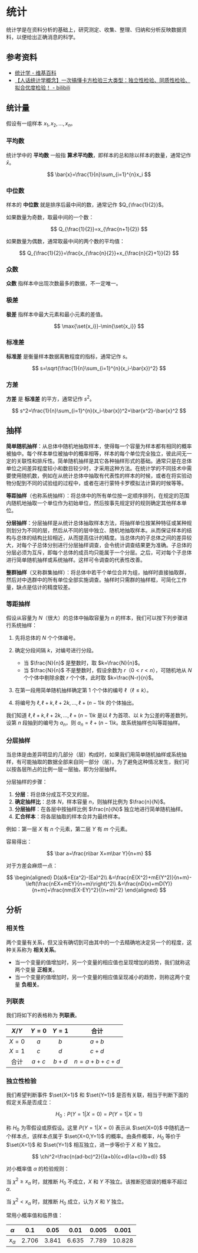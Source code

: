 # 统计

统计学是在资料分析的基础上，研究测定、收集、整理、归纳和分析反映数据资料，以便给出正确消息的科学。

## 参考资料

- [统计学 - 维基百科](https://zh.wikipedia.org/wiki/统计学)
- [【人话统计学概念】一次搞懂卡方检验三大类型：独立性检验、同质性检验、拟合优度检验！ - bilibili](https://www.bilibili.com/video/BV15tHQzrECH)

## 统计量

假设有一组样本 $x_1,x_2,\dots,x_n$。

### 平均数

统计学中的 **平均数** 一般指 **算术平均数**，即样本的总和除以样本的数量，通常记作 $\bar{x}$。

$$
\bar{x}=\frac{1}{n}\sum_{i=1}^{n}x_i
$$

### 中位数

样本的 **中位数** 就是排序后最中间的数，通常记作 $Q_{\frac{1}{2}}$。

如果数量为奇数，取最中间的一个数：

$$
Q_{\frac{1}{2}}=x_{\frac{n+1}{2}}
$$

如果数量为偶数，通常取最中间的两个数的平均值：

$$
Q_{\frac{1}{2}}=\frac{x_{\frac{n}{2}}+x_{\frac{n}{2}+1}}{2}
$$

### 众数

**众数** 指样本中出现次数最多的数据，不一定唯一。

### 极差

**极差** 指样本中最大元素和最小元素的差值。

$$
\max{\set{x_i}}-\min{\set{x_i}}
$$

### 标准差

**标准差** 是衡量样本数据离散程度的指标，通常记作 $s$。

$$
s=\sqrt{\frac{1}{n}\sum_{i=1}^{n}(x_i-\bar{x})^2}
$$

### 方差

**方差** 是 **标准差** 的平方，通常记作 $s^2$。

$$
s^2=\frac{1}{n}\sum_{i=1}^{n}(x_i-\bar{x})^2=\bar{x^2}-\bar{x}^2
$$

## 抽样

**简单随机抽样**：从总体中随机地抽取样本，使得每一个容量为样本都有相同的概率被抽中。每个样本单位被抽中的概率相等，样本的每个单位完全独立，彼此间无一定的关联性和排斥性。简单随机抽样是其它各种抽样形式的基础。通常只是在总体单位之间差异程度较小和数目较少时，才采用这种方法。在统计学的不同技术中需要使用随机数，例如在从统计总体中抽取有代表性的样本的时候，或者在将实验动物分配到不同的试验组的过程中，或者在进行蒙特卡罗模拟法计算的时候等等。

**等距抽样**（也称系统抽样）：将总体中的所有单位按一定顺序排列，在规定的范围内随机地抽取一个单位作为初始单位，然后按事先规定好的规则确定其他样本单位。

**分层抽样**：分层抽样是从统计总体抽取样本方法，将抽样单位按某种特征或某种规则划分为不同的层，然后从不同的层中独立、随机地抽取样本。从而保证样本的结构与总体的结构比较相近，从而提高估计的精度。当总体内的子总体之间的差异较大，对每个子总体分别进行分层抽样调查，会令统计调查结果更为准确。子总体的分层必须为互斥，即每个总体的成员均只能属于一个分层。之后，可对每个子总体进行简单随机抽样或系统抽样。这样可令调查的代表性改善。

**整群抽样**（又称群集抽样）：将总体中若干个单位合并为组，抽样时直接抽取群，然后对中选群中的所有单位全部实施调查。抽样时只需群的抽样框，可简化工作量，缺点是估计的精度较差。

### 等距抽样

假设从容量为 $N$（很大）的总体中抽取容量为 $n$ 的样本，我们可以按下列步骤进行系统抽样：

1. 先将总体的 $N$ 个个体编号。

2. 确定分段间隔 $k$，对编号进行分段。
   - 当 $\frac{N}{n}$ 是整数时，取 $k=\frac{N}{n}$。
   - 当 $\frac{N}{n}$ 不是整数时，假设余数为 $r$（$0<r<n$），可随机地从 $N$ 个个体中剔除余数 $r$ 个个体，此时取 $k=\frac{N-r}{n}$。

3. 在第一段用简单随机抽样确定第 $1$ 个个体的编号 $\ell$（$\ell\le k$）。

4. 将编号为 $\ell, \ell+k, \ell+2k, \dots, \ell+(n-1)k$ 的个体抽出。

我们知道 $\ell, \ell + k, \ell + 2k, \dots, \ell + (n - 1)k$ 是以 $\ell$ 为首项、以 $k$ 为公差的等差数列，设第 $n$ 段抽到的编号为 $a_n$，则 $a_n = \ell + (n - 1)k$。故系统抽样也叫等距抽样。

### 分层抽样

当总体是由差异明显的几部分（层）构成时，如果我们用简单随机抽样或系统抽样，有可能抽取的数据全部来自同一部分（层）。为了避免这种情况发生，我们可以按各层所占的比例一层一层抽，即为分层抽样。

分层抽样的步骤：

1. **分层**：将总体分成互不交叉的层。
2. **确定抽样比**：总体 $N$，样本容量 $n$，则抽样比例为 $\frac{n}{N}$。
3. **分层抽样**：在各层中按抽样比例 $\frac{n}{N}$ 独立地进行简单随机抽样。
4. **汇合样本**：将各层抽取的样本合并为最终样本。

例如：第一层 $X$ 有 $n$ 个元素，第二层 $Y$ 有 $m$ 个元素。

容易得出：

$$
\bar a=\frac{n\bar X+m\bar Y}{n+m}
$$

对于方差会麻烦一点：

$$
\begin{aligned}
D(a)&=E(a^2)-(Ea)^2\\
&=\frac{nE(X^2)+mE(Y^2)}{n+m}-\left(\frac{nEX+mEY}{n+m}\right)^2\\
&=\frac{nD(x)+mD(Y)}{n+m}+\frac{nm(EX-EY)^2}{(n+m)^2}
\end{aligned}
$$

## 分析

### 相关性

两个变量有关系，但又没有确切到可由其中的一个去精确地决定另一个的程度，这种关系称为 **相关关系**。

- 当一个变量的值增加时，另一个变量的相应值也呈现增加的趋势，我们就称这两个变量 **正相关**。
- 当一个变量的值增加时，另一个变量的相应值呈现减小的趋势，则称这两个变量 **负相关**。

### 列联表

我们将如下的表格称为 **列联表**。

| $X/Y$ | $Y=0$ | $Y=1$ |    合计     |
| :---: | :---: | :---: | :---------: |
| $X=0$ |  $a$  |  $b$  |    $a+b$    |
| $X=1$ |  $c$  |  $d$  |    $c+d$    |
| 合计  | $a+c$ | $b+d$ | $n=a+b+c+d$ |

### 独立性检验

我们希望判断事件 $\set{X=1}$ 和 $\set{Y=1}$ 是否有关联，相当于判断下面的假定关系是否成立：

$$
H_0:P(Y=1|X=0)=P(Y=1|X=1)
$$

称 $H_0$ 为零假设或原假设。这里 $P(Y=1|X=0)$ 表示从 $\set{X=0}$ 中随机选一个样本点，该样本点属于 $\set{X=0,Y=1}$ 的概率。由条件概率，$H_0$ 等价于 $\set{X=1}$ 和 $\set{Y=1}$ 相互独立，进一步等价于 $X$ 和 $Y$ 独立。

$$
\chi^2=\frac{n(ad-bc)^2}{(a+b)(c+d)(a+c)(b+d)}
$$

对小概率值 $\alpha$ 的检验规则：

当 $\chi^2\geq x_{\alpha}$ 时，就推断 $H_0$ 不成立，$X$ 和 $Y$ 不独立。该推断犯错误的概率不超过 $\alpha$.

当 $\chi^2<x_{\alpha}$ 时，就推断 $H_0$ 成立，认为 $X$ 和 $Y$ 独立。

常用小概率值和临界值：

|  $\alpha$  |  $0.1$  | $0.05$  | $0.01$  | $0.005$ | $0.001$  |
| :--------: | :-----: | :-----: | :-----: | :-----: | :------: |
| $x_\alpha$ | $2.706$ | $3.841$ | $6.635$ | $7.789$ | $10.828$ |

